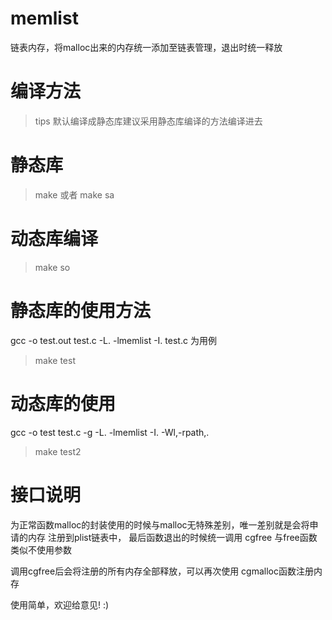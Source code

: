 memlist
=======

链表内存，将malloc出来的内存统一添加至链表管理，退出时统一释放

编译方法
====

>tips
>默认编译成静态库建议采用静态库编译的方法编译进去

静态库
==

>make 
或者
>make sa

动态库编译
==

>make so

静态库的使用方法
===

gcc -o test.out test.c -L. -lmemlist -I.
 test.c 为用例
>make test

动态库的使用
===

gcc -o test test.c -g -L. -lmemlist -I. -Wl,-rpath,.
>make test2

接口说明
===

为正常函数malloc的封装使用的时候与malloc无特殊差别，唯一差别就是会将申请的内存
注册到plist链表中，
最后函数退出的时候统一调用 cgfree 与free函数类似不使用参数

调用cgfree后会将注册的所有内存全部释放，可以再次使用 cgmalloc函数注册内存

使用简单，欢迎给意见! :)
